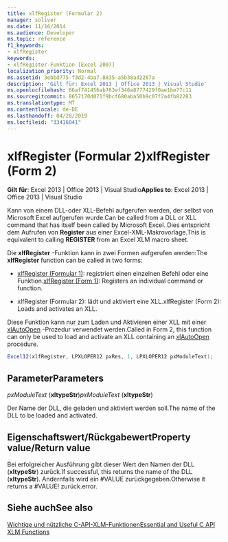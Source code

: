 ```yaml
---
title: xlfRegister (Formular 2)
manager: soliver
ms.date: 11/16/2014
ms.audience: Developer
ms.topic: reference
f1_keywords:
- xlfRegister
keywords:
- xlfRegister-Funktion [Excel 2007]
localization_priority: Normal
ms.assetid: 3ebbd775-f3d2-4ba7-8835-a5b38ad2267a
description: 'Gilt für: Excel 2013 | Office 2013 | Visual Studio'
ms.openlocfilehash: 66af741456ab763ef346a8777429f0ae1be77c11
ms.sourcegitcommit: 8657170d071f9bcf680aba50b9c07f2a4fb82283
ms.translationtype: MT
ms.contentlocale: de-DE
ms.lasthandoff: 04/28/2019
ms.locfileid: "33416041"
---
```

# <a name="xlfregister-form-2"></a><span data-ttu-id="a0d7f-104">xlfRegister (Formular 2)</span><span class="sxs-lookup"><span data-stu-id="a0d7f-104">xlfRegister (Form 2)</span></span>

 <span data-ttu-id="a0d7f-105">**Gilt für**: Excel 2013 | Office 2013 | Visual Studio</span><span class="sxs-lookup"><span data-stu-id="a0d7f-105">**Applies to**: Excel 2013 | Office 2013 | Visual Studio</span></span> 
  
<span data-ttu-id="a0d7f-106">Kann von einem DLL-oder XLL-Befehl aufgerufen werden, der selbst von Microsoft Excel aufgerufen wurde.</span><span class="sxs-lookup"><span data-stu-id="a0d7f-106">Can be called from a DLL or XLL command that has itself been called by Microsoft Excel.</span></span> <span data-ttu-id="a0d7f-107">Dies entspricht dem Aufrufen von **Register** aus einer Excel-XML-Makrovorlage.</span><span class="sxs-lookup"><span data-stu-id="a0d7f-107">This is equivalent to calling **REGISTER** from an Excel XLM macro sheet.</span></span> 
  
<span data-ttu-id="a0d7f-108">Die **xlfRegister** -Funktion kann in zwei Formen aufgerufen werden:</span><span class="sxs-lookup"><span data-stu-id="a0d7f-108">The **xlfRegister** function can be called in two forms:</span></span> 
  
- <span data-ttu-id="a0d7f-109">[xlfRegister (Formular 1)](xlfregister-form-1.md): registriert einen einzelnen Befehl oder eine Funktion.</span><span class="sxs-lookup"><span data-stu-id="a0d7f-109">[xlfRegister (Form 1)](xlfregister-form-1.md): Registers an individual command or function.</span></span>
    
- <span data-ttu-id="a0d7f-110">xlfRegister (Formular 2): lädt und aktiviert eine XLL.</span><span class="sxs-lookup"><span data-stu-id="a0d7f-110">xlfRegister (Form 2): Loads and activates an XLL.</span></span>
    
<span data-ttu-id="a0d7f-111">Diese Funktion kann nur zum Laden und Aktivieren einer XLL mit einer [xlAutoOpen](xlautoopen.md) -Prozedur verwendet werden.</span><span class="sxs-lookup"><span data-stu-id="a0d7f-111">Called in Form 2, this function can only be used to load and activate an XLL containing an [xlAutoOpen](xlautoopen.md) procedure.</span></span> 
  
```cs
Excel12(xlfRegister, LPXLOPER12 pxRes, 1, LPXLOPER12 pxModuleText);
```

## <a name="parameters"></a><span data-ttu-id="a0d7f-112">Parameter</span><span class="sxs-lookup"><span data-stu-id="a0d7f-112">Parameters</span></span>

 <span data-ttu-id="a0d7f-113">_pxModuleText_ (**xltypeStr**)</span><span class="sxs-lookup"><span data-stu-id="a0d7f-113">_pxModuleText_ (**xltypeStr**)</span></span>
  
<span data-ttu-id="a0d7f-114">Der Name der DLL, die geladen und aktiviert werden soll.</span><span class="sxs-lookup"><span data-stu-id="a0d7f-114">The name of the DLL to be loaded and activated.</span></span>
  
## <a name="property-valuereturn-value"></a><span data-ttu-id="a0d7f-115">Eigenschaftswert/Rückgabewert</span><span class="sxs-lookup"><span data-stu-id="a0d7f-115">Property value/Return value</span></span>

<span data-ttu-id="a0d7f-116">Bei erfolgreicher Ausführung gibt dieser Wert den Namen der DLL (**xltypeStr**) zurück.</span><span class="sxs-lookup"><span data-stu-id="a0d7f-116">If successful, this returns the name of the DLL (**xltypeStr**).</span></span> <span data-ttu-id="a0d7f-117">Andernfalls wird ein #VALUE zurückgegeben.</span><span class="sxs-lookup"><span data-stu-id="a0d7f-117">Otherwise it returns a #VALUE!</span></span> <span data-ttu-id="a0d7f-118">zurück.</span><span class="sxs-lookup"><span data-stu-id="a0d7f-118">error.</span></span>
  
## <a name="see-also"></a><span data-ttu-id="a0d7f-119">Siehe auch</span><span class="sxs-lookup"><span data-stu-id="a0d7f-119">See also</span></span>



[<span data-ttu-id="a0d7f-120">Wichtige und nützliche C-API-XLM-Funktionen</span><span class="sxs-lookup"><span data-stu-id="a0d7f-120">Essential and Useful C API XLM Functions</span></span>](essential-and-useful-c-api-xlm-functions.md)

